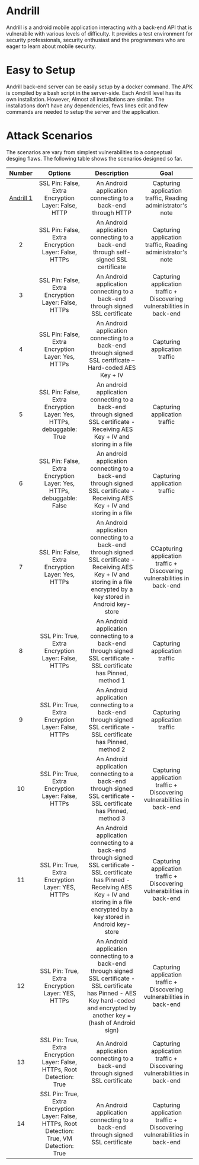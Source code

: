 # Andrill

Andrill is a android mobile application interacting with a back-end API that is vulnerabile with various levels of difficulty. It provides a test environment for security professionals, security enthusiast and the programmers who are eager to learn about mobile security. 
# Easy to Setup
Andrill back-end server can be easily setup by a docker command. The APK is compiled by a bash script in the server-side. Each Andrill level has its own installation. However, Almost all installations are similar. The installations don't have any dependencies, fews lines edit and few commands are needed to setup the server and the application.

# Attack Scenarios
The scenarios are vary from simplest vulnerabilities to a conpeptual desging flaws. The following table shows the scenarios designed so far. 

| Number      | Options     | Description | Goal    |
|  :----:     |    :----:   |    :----:   |  :----: |
|[Andrill 1](https://github.com/Voorivex/Andrill/tree/master/Andrill-1)|SSL Pin: False, Extra Encryption Layer: False, HTTP|An Android application connecting to a back-end through HTTP|Capturing application traffic, Reading administrator's note|
|2|SSL Pin: False, Extra Encryption Layer: False, HTTPs|An Android application connecting to a back-end through self-signed SSL certificate| Capturing application traffic, Reading administrator's note|
|3|SSL Pin: False, Extra Encryption Layer: False, HTTPs|An Android application connecting to a back-end through signed SSL certificate| Capturing application traffic + Discovering vulnerabilities in back-end|
|4|SSL Pin: False, Extra Encryption Layer: Yes, HTTPs|An Android application connecting to a back-end through signed SSL certificate – Hard-coded AES Key + IV|Capturing application traffic|
|5|SSL Pin: False, Extra Encryption Layer: Yes, HTTPs, debuggable: True|An android application connecting to a back-end through signed SSL certificate - Receiving AES Key + IV and storing in a file|Capturing application traffic|
|6|SSL Pin: False, Extra Encryption Layer: Yes, HTTPs, debuggable: False|An android application connecting to a back-end through signed SSL certificate - Receiving AES Key + IV and storing in a file|Capturing application traffic|
|7|SSL Pin: False, Extra Encryption Layer: Yes, HTTPs|An Android application connecting to a back-end through signed SSL certificate - Receiving AES Key + IV and storing in a file encrypted by a key stored in Android key-store|CCapturing application traffic + Discovering vulnerabilities in back-end|
|8|SSL Pin: True, Extra Encryption Layer: False, HTTPs|An Android application connecting to a back-end through signed SSL certificate - SSL certificate has Pinned, method 1| Capturing application traffic|
|9|SSL Pin: True, Extra Encryption Layer: False, HTTPs|An Android application connecting to a back-end through signed SSL certificate - SSL certificate has Pinned, method 2|Capturing application traffic|
|10|SSL Pin: True, Extra Encryption Layer: False, HTTPs| An Android application connecting to a back-end through signed SSL certificate - SSL certificate has Pinned, method 3|Capturing application traffic + Discovering vulnerabilities in back-end|
|11|SSL Pin: True, Extra Encryption Layer: YES, HTTPs|An Android application connecting to a back-end through signed SSL certificate - SSL certificate has Pinned - Receiving AES Key + IV and storing in a file encrypted by a key stored in Android key-store|Capturing application traffic + Discovering vulnerabilities in back-end|
|12|SSL Pin: True, Extra Encryption Layer: YES, HTTPs|An Android application connecting to a back-end through signed SSL certificate - SSL certificate has Pinned - AES Key hard-coded and encrypted by another key = (hash of Android sign)|Capturing application traffic + Discovering vulnerabilities in back-end|
|13|SSL Pin: True, Extra Encryption Layer: False, HTTPs, Root Detection: True|An Android application connecting to a back-end through signed SSL certificate|Capturing application traffic + Discovering vulnerabilities in back-end|
|14|SSL Pin: True, Extra Encryption Layer: False, HTTPs, Root Detection: True, VM Detection: True|An Android application connecting to a back-end through signed SSL certificate|Capturing application traffic + Discovering vulnerabilities in back-end|

